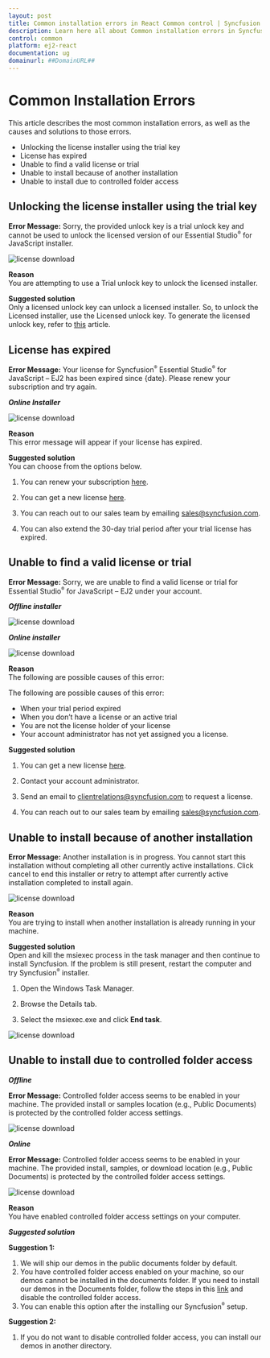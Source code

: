 ```yaml
---
layout: post
title: Common installation errors in React Common control | Syncfusion
description: Learn here all about Common installation errors in Syncfusion React Common control of Syncfusion Essential JS 2 and more.
control: common
platform: ej2-react
documentation: ug
domainurl: ##DomainURL##
---
```


# Common Installation Errors

This article describes the most common installation errors, as well as the causes and solutions to those errors.

* Unlocking the license installer using the trial key
* License has expired
* Unable to find a valid license or trial
* Unable to install because of another installation
* Unable to install due to controlled folder access

## Unlocking the license installer using the trial key

**Error Message:** Sorry, the provided unlock key is a trial unlock key and cannot be used to unlock the licensed version of our Essential Studio<sup style="font-size:70%">&reg;</sup> for JavaScript installer.

![license download](images/error1.png)

**Reason** <br /> You are attempting to use a Trial unlock key to unlock the licensed installer.

**Suggested solution** <br /> Only a licensed unlock key can unlock a licensed installer. So, to unlock the Licensed installer, use the Licensed unlock key. To generate the licensed unlock key, refer to [this](https://www.syncfusion.com/kb/2326/how-to-generate-syncfusion-setup-unlock-key-from-syncfusion-support-account) article.

## License has expired

**Error Message:** Your license for Syncfusion<sup style="font-size:70%">&reg;</sup> Essential Studio<sup style="font-size:70%">&reg;</sup> for JavaScript – EJ2 has been expired since {date}. Please renew your subscription and try again.

***Online Installer***

![license download](images/error2.png)

**Reason** <br /> This error message will appear if your license has expired.

**Suggested solution** <br /> You can choose from the options below.

1. You can renew your subscription [here](https://www.syncfusion.com/account/my-renewals).

2. You can get a new license [here](https://www.syncfusion.com/sales/products).

3. You can reach out to our sales team by emailing sales@syncfusion.com.

4. You can also extend the 30-day trial period after your trial license has expired.

## Unable to find a valid license or trial

**Error Message:** Sorry, we are unable to find a valid license or trial for Essential Studio<sup style="font-size:70%">&reg;</sup> for JavaScript – EJ2 under your account.

***Offline installer***

![license download](images/error3.png)

***Online installer***

![license download](images/error4.png)

**Reason** <br /> The following are possible causes of this error:

The following are possible causes of this error:

* When your trial period expired
* When you don’t have a license or an active trial
* You are not the license holder of your license
* Your account administrator has not yet assigned you a license.

**Suggested solution** <br />

1. You can get a new license [here](https://www.syncfusion.com/sales/products).

2. Contact your account administrator.

3. Send an email to clientrelations@syncfusion.com to request a license.

4. You can reach out to our sales team by emailing sales@syncfusion.com.

## Unable to install because of another installation

**Error Message:** Another installation is in progress. You cannot start this installation without completing all other currently active installations. Click cancel to end this installer or retry to attempt after currently active installation completed to install again.

![license download](images/error5.png)

**Reason** <br /> You are trying to install when another installation is already running in your machine.

**Suggested solution** <br /> Open and kill the msiexec process in the task manager and then continue to install Syncfusion. If the problem is still present, restart the computer and try Syncfusion<sup style="font-size:70%">&reg;</sup> installer.

1. Open the Windows Task Manager.

2. Browse the Details tab.

3. Select the msiexec.exe and click **End task**.

![license download](images/error6.png)

## Unable to install due to controlled folder access

***Offline***

**Error Message:** Controlled folder access seems to be enabled in your machine. The provided install or samples location (e.g., Public Documents) is protected by the controlled folder access settings.

![license download](images/error7.png)

***Online***

**Error Message:** Controlled folder access seems to be enabled in your machine. The provided install, samples, or download location (e.g., Public Documents) is protected by the controlled folder access settings.

![license download](images/error8.png)

**Reason** <br /> You have enabled controlled folder access settings on your computer.

***Suggested solution***

**Suggestion 1:** <br />
1. We will ship our demos in the public documents folder by default.
2. You have controlled folder access enabled on your machine, so our demos cannot be installed in the documents folder. If you need to install our demos in the Documents folder, follow the steps in this [link](https://support.microsoft.com/en-us/windows/allow-an-app-to-access-controlled-folders-b5b6627a-b008-2ca2-7931-7e51e912b034) and disable the controlled folder access.
3. You can enable this option after the installing our Syncfusion<sup style="font-size:70%">&reg;</sup> setup.

**Suggestion 2:** <br />
1. If you do not want to disable controlled folder access, you can install our demos in another directory.
